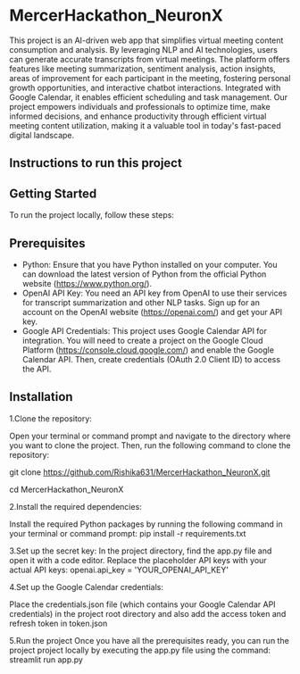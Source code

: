 # MercerHackathon_NeuronX
This project is an AI-driven web app that simplifies virtual meeting content consumption and analysis.
By leveraging NLP and AI technologies, users can generate accurate transcripts from virtual meetings. The
platform offers features like meeting summarization, sentiment analysis, action insights, areas of
improvement for each participant in the meeting, fostering personal growth opportunities, and interactive
chatbot interactions. Integrated with Google Calendar, it enables efficient scheduling and task
management. Our project empowers individuals and professionals to optimize time, make informed
decisions, and enhance productivity through efficient virtual meeting content utilization, making it a
valuable tool in today's fast-paced digital landscape.

## Instructions to run this project

## Getting Started 
To run the project locally, follow these steps:

## Prerequisites
- Python: Ensure that you have Python installed on your computer. You can download the latest version of Python from the official Python website (https://www.python.org/).
- OpenAI API Key: You need an API key from OpenAI to use their services for transcript summarization and other NLP tasks. Sign up for an account on the OpenAI website (https://openai.com/) and get your API key.
- Google API Credentials: This project uses Google Calendar API for integration. You will need to create a project on the Google Cloud Platform (https://console.cloud.google.com/) and enable the Google Calendar API. Then, create credentials (OAuth 2.0 Client ID) to access the API.

## Installation
1.Clone the repository:

Open your terminal or command prompt and navigate to the directory where you want to clone the project. 
Then, run the following command to clone the repository:

git clone https://github.com/Rishika631/MercerHackathon_NeuronX.git

cd MercerHackathon_NeuronX

2.Install the required dependencies:
 
Install the required Python packages by running the following command in your terminal or command prompt:
pip install -r requirements.txt

3.Set up the secret key:
In the project directory, find the app.py file and open it with a code editor. Replace the placeholder API keys with your actual API keys:
openai.api_key = 'YOUR_OPENAI_API_KEY'

4.Set up the Google Calendar credentials:

Place the credentials.json file (which contains your Google Calendar API credentials) in the project root directory and also add the access token and refresh token in token.json

5.Run the project
Once you have all the prerequisites ready, you can run the project project locally by executing the app.py file using the command:
streamlit run app.py
